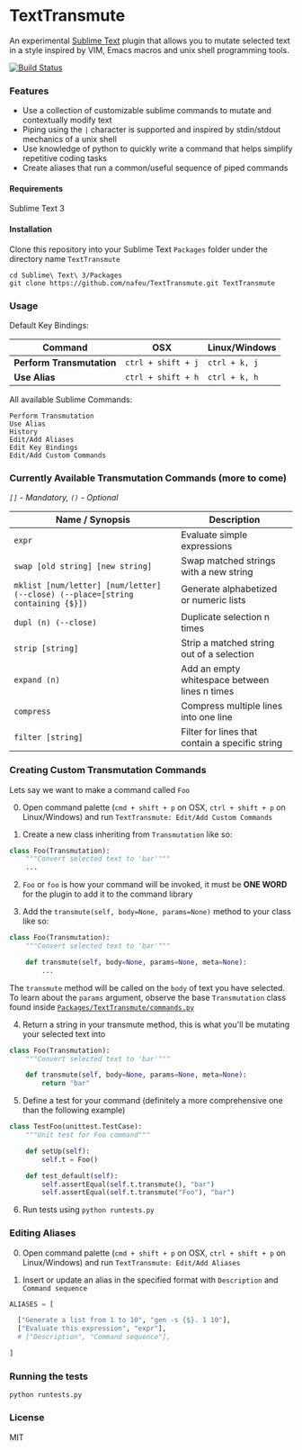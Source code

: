 # TextTransmute

An experimental [Sublime Text](https://www.sublimetext.com/) plugin that allows you to mutate selected text in a style inspired by VIM, Emacs macros and unix shell programming tools.

[![Build Status](https://travis-ci.org/nafeu/TextTransmute.svg?branch=master)](https://travis-ci.org/nafeu/TextTransmute)

### Features

- Use a collection of customizable sublime commands to mutate and contextually modify text
- Piping using the `|` character is supported and inspired by stdin/stdout mechanics of a unix shell
- Use knowledge of python to quickly write a command that helps simplify repetitive coding tasks
- Create aliases that run a common/useful sequence of piped commands

#### Requirements

Sublime Text 3

#### Installation

Clone this repository into your Sublime Text `Packages` folder under the directory name `TextTransmute`

```
cd Sublime\ Text\ 3/Packages
git clone https://github.com/nafeu/TextTransmute.git TextTransmute
```

### Usage

Default Key Bindings:

| Command                   | OSX                | Linux/Windows |
|---------------------------|--------------------|---------------|
| **Perform Transmutation** | `ctrl + shift + j` | `ctrl + k, j` |
| **Use Alias**             | `ctrl + shift + h` | `ctrl + k, h` |

All available Sublime Commands:

```
Perform Transmutation
Use Alias
History
Edit/Add Aliases
Edit Key Bindings
Edit/Add Custom Commands
```

### Currently Available Transmutation Commands (more to come)

_`[]` - Mandatory, `()` - Optional_

| Name / Synopsis | Description |
| --------------- | ----------- |
| `expr` | Evaluate simple expressions |
| `swap [old string] [new string]`  | Swap matched strings with a new string |
| `mklist [num/letter] [num/letter] (--close) (--place=[string containing {$}])` | Generate alphabetized or numeric lists |
| `dupl (n) (--close)` | Duplicate selection n times |
| `strip [string]` | Strip a matched string out of a selection |
| `expand (n)` | Add an empty whitespace between lines n times |
| `compress` | Compress multiple lines into one line |
| `filter [string]` | Filter for lines that contain a specific string |

### Creating Custom Transmutation Commands

Lets say we want to make a command called `Foo`

0. Open command palette (`cmd + shift + p` on OSX, `ctrl + shift + p` on Linux/Windows) and run `TextTransmute: Edit/Add Custom Commands`

1. Create a new class inheriting from `Transmutation` like so:

```python
class Foo(Transmutation):
    """Convert selected text to 'bar'"""
    ...
```

2. `Foo` or `foo` is how your command will be invoked, it must
    be **ONE WORD** for the plugin to add it to the command library

3. Add the `transmute(self, body=None, params=None)` method to your class like so:

```python
class Foo(Transmutation):
    """Convert selected text to 'bar'"""

    def transmute(self, body=None, params=None, meta=None):
        ...
```

The `transmute` method will be called on the `body` of text
you have selected. To learn about the `params` argument,
observe the base `Transmutation` class found inside
[`Packages/TextTransmute/commands.py`](https://github.com/nafeu/TextTransmute/blob/master/commands.py)

4. Return a string in your transmute method, this is what you'll be
   mutating your selected text into

```python
class Foo(Transmutation):
    """Convert selected text to 'bar'"""

    def transmute(self, body=None, params=None, meta=None):
        return "bar"
```

5. Define a test for your command (definitely a more comprehensive one than the following example)

```python
class TestFoo(unittest.TestCase):
    """Unit test for Foo command"""

    def setUp(self):
        self.t = Foo()

    def test_default(self):
        self.assertEqual(self.t.transmute(), "bar")
        self.assertEqual(self.t.transmute("Foo"), "bar")
```

6. Run tests using `python runtests.py`

### Editing Aliases

0. Open command palette (`cmd + shift + p` on OSX, `ctrl + shift + p` on Linux/Windows) and run `TextTransmute: Edit/Add Aliases`

1. Insert or update an alias in the specified format with `Description` and `Command sequence`

```python
ALIASES = [

  ["Generate a list from 1 to 10", "gen -s {$}. 1 10"],
  ["Evaluate this expression", "expr"],
  # ["Description", "Command sequence"],

]
```

### Running the tests

```
python runtests.py
```

### License

MIT
